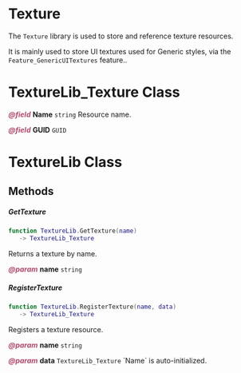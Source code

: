 # Texture
The `Texture` library is used to store and reference texture resources.

It is mainly used to store UI textures used for Generic styles, via the `Feature_GenericUITextures` feature..

<doc fields="TextureLib_Texture">

# TextureLib_Texture Class

<p style="margin-bottom:0px;"><span style="color:#B04A6E;"><b><i>@field</i></b></span> <b>Name</b> <code>string</code> Resource name.</p>

<p style="margin-bottom:0px;"><span style="color:#B04A6E;"><b><i>@field</i></b></span> <b>GUID</b> <code>GUID</code></p>
</doc>

<doc class="TextureLib">

# TextureLib Class

## Methods

##### GetTexture

```lua
function TextureLib.GetTexture(name)
   -> TextureLib_Texture
```

Returns a texture by name.

<p style="margin-bottom:0px;"><span style="color:#B04A6E;"><b><i>@param</i></b></span> <b>name</b> <code>string</code></p>

##### RegisterTexture

```lua
function TextureLib.RegisterTexture(name, data)
   -> TextureLib_Texture
```

Registers a texture resource.

<p style="margin-bottom:0px;"><span style="color:#B04A6E;"><b><i>@param</i></b></span> <b>name</b> <code>string</code></p>

<p style="margin-bottom:0px;"><span style="color:#B04A6E;"><b><i>@param</i></b></span> <b>data</b> <code>TextureLib_Texture</code> `Name` is auto-initialized.</p>
</doc>